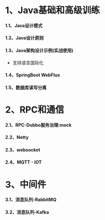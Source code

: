 # 1、Java基础和高级训练
#### 1.1、Java设计模式
#### 1.2、Java设计原则
#### 1.3、Java架构设计示例(实战使用)
* 支持语言国际化
#### 1.4、SpringBoot WebFlux
#### 1.5、数据库读写分离
# 2、RPC和通信
#### 2.1、RPC-Dubbo服务治理:mock
#### 2.2、Netty
#### 2.3、websocket
#### 2.4、MQTT - IOT
# 3、中间件
#### 3.1、消息队列-RabbitMQ
#### 3.2、消息队列-Kafka


